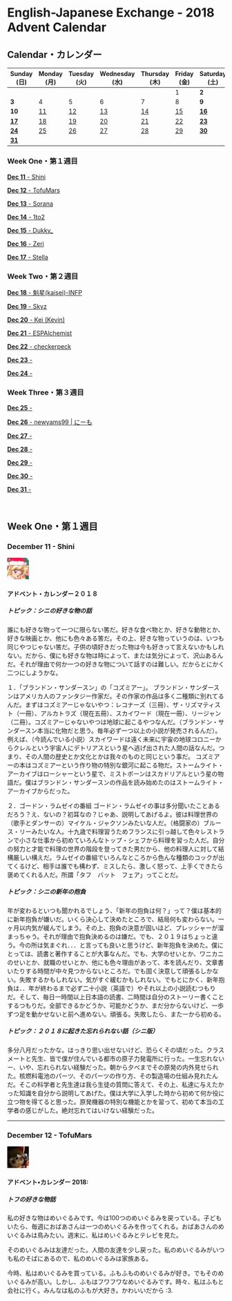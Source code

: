 # English-Japanese Exchange - 2018 Advent Calendar

## Calendar・カレンダー

| Sunday (日) | Monday (月) | Tuesday (火) | Wednesday (水) | Thursday (木) | Friday (金) | Saturday (土) |
|---------------|----------|-----------|-----------|------------|----------|------------  |
|               |          |           |           |            | 1        | **2**        |
| **3**         | 4        | 5         | 6         | 7          | 8        | **9**        |
| **10**        | [11](#11)| [12](#12) | [13](#13) | [14](#14)  | [15](#15)| [**16**](#16)|
| [**17**](#17) | [18](#18)| [19](#19) | [20](#20) | [21](#21)  | [22](#22)| [**23**](#23)|
| [**24**](#24) | [25](#25)| [26](#26) | [27](#27) | [28](#28)  | [29](#29)| [**30**](#30)|
| [**31**](#31) |          |           |           |            |          |              |


### Week One・第１週目

  [**Dec 11** - Shini](#11)
  
  [**Dec 12** - TofuMars](#12)
  
  [**Dec 13** - Sorana](#13)
  
  [**Dec 14** - 1to2](#14)
  
  [**Dec 15** - Dukky_](#15)
  
  [**Dec 16** - Zeri](#16)
  
  [**Dec 17** - Stella](#17)
  
### Week Two・第２週目

  [**Dec 18** - 魁星(kaisei)-INFP](#18)
  
  [**Dec 19** - Skyz](#19)
  
  [**Dec 20** - Kei (Kevin)](#20)
  
  [**Dec 21** - ESPAlchemist](#21)
  
  [**Dec 22** - checkerpeck](#22)
  
  [**Dec 23** - ](#23)
    
  [**Dec 24** - ](#24)
  
### Week Three・第３週目

  [**Dec 25** - ](#25)
  
  [**Dec 26** - newyams99 | にーも](#26)
  
  [**Dec 27** - ](#27)
  
  [**Dec 28** - ](#28)
  
  [**Dec 29** - ](#29)
  
  [**Dec 30** - ](#30)
    
  [**Dec 31** - ](#31)

<br>

## Week One・第１週目 

### December 11 - Shini <a name="11"></a>
<img src="./docs/Avatars/Shini.jpg" width="50" height="50" />

#### アドベント・カレンダー２０１８

##### トピック：シニの好きな物の話

誰にも好きな物って一つに限らない筈だ。好きな食べ物とか、好きな動物とか、好きな映画とか、他にも色々ある筈だ。その上、好きな物っていうのは、いつも同じやつじゃない筈だ。子供の頃好きだった物は今も好きって言えないかもしれない。だから、僕にも好きな物は時によって、または気分によって、沢山あるんだ。それが理由で何か一つの好きな物について話すのは難しい。だからとにかく二つにしようかな。

１．「ブランドン・サンダースン」の「コズミアー」。
ブランドン・サンダースンはアメリカ人のファンタジー作家だ。その作家の作品は多く二種類に別れてるんだ。まずはコズミアーじゃないやつ：レコナーズ（三冊）、ザ・リズマティスト（一冊）、アルカトラズ（現在五冊）、スカイワード（現在一冊）、リージャン（二冊）。コズミアーじゃないやつは地球に起こるやつなんだ。（ブランドン・サンダースン本当に化物だと思う。毎年必ず一つ以上の小説が発売されるんだ）。例えば、（今読んでいる小説）スカイワードは遠く未来に宇宙の地球コロニーからクレルという宇宙人にデトリアスという星へ逃げ出された人間の話なんだ。つまり、その人間の歴史とか文化とかは我々のものと同じという事だ。
コズミアーの本はコズミアーという作り物の特別な銀河に起こる物だ。ストームライト・アーカイブはローシャーという星で、ミストボーンはスカドリアルという星の物語だ。僕はブランドン・サンダースンの作品を読み始めたのはストームライト・アーカイブからだった。

２．ゴードン・ラムゼイの番組
ゴードン・ラムゼイの事は多分聞いたことあるだろう？え、ないの？初耳なの？じゃあ、説明してあげるよ。彼は料理世界の（歌手とダンサーの）マイケル・ジャクソンみたいな人だ。（格闘家の）ブルース・リーみたいな人。十九歳で料理習うためフランスに引っ越して色々レストランで小さな仕事から初めていろんなトップ・シェフから料理を習った人だ。自分の努力と才能で料理の世界の階段を登ってきた男だから、他の料理人に対して結構厳しい構えだ。ラムゼイの番組でいろんなところから色んな種類のコックが出てくるけど、相手は誰でも構わず、ミスしたら、激しく怒って、上手くできたら褒めてくれる人だ。所謂「タフ　バット　フェア」ってことだ。

##### トピック：シニの新年の抱負

年が変わるといつも聞かれるでしょう、「新年の抱負は何？」って？僕は基本的に新年抱負が嫌いだ。いくら決心して決めたところで、結局何も変わらない。一ヶ月以内気が緩んでしまう。その上、抱負の決意が固いほど、プレッシャーが溜まっちゃう。それが理由で抱負決めるのは嫌だ。でも、２０１９はちょっと違う。今の所は気まぐれ．．．と言っても良いと思うけど、新年抱負を決めた。僕にとっては、読書と著作することが大事なんだ。でも、大学のせいとか、ワニカニのせいとか、就職のせいとか、他にも色々理由があって、本を読んだり、文章書いたりする時間が中々見つからないところだ。でも固く決意して頑張るしかない。失敗するかもしれない。気がすぐ緩むかもしれない。でもとにかく、新年抱負は．．年が終わるまで必ず二十小説（英語で）やそれ以上の小説読むつもりだ。そして、毎日一時間以上日本語の読書、二時間は自分のストーリー書くことするつもりだ。全部できるかどうか、可能かどうか、まだ分からないけど、一歩ずつ足を動かせないと前へ進めない。頑張る。失敗したら、また一から初める。

##### トピック：２０１８に起きた忘れられない話（シニ版）

多分八月だったかな。はっきり思い出せないけど、恐らくその頃だった。クラスメートと先生、皆で僕が住んでいる都市の原子力発電所に行った。一生忘れないー、いや、忘れられない経験だった。朝から夕べまでその原発の内外見せられた。核燃料電池のパーツ、そのパーツの作り方、その製造場の仕組み見れたんだ。そこの科学者と先生達は我ら生徒の質問に答えて、その上、私達に与えたかった知識を自分から説明してあげた。僕は大学に入学した時から初めて何か役に立つ物を得てると思った。原発機器の特別な機能とかを習って、初めて本当の工学者の感じがした。絶対忘れてはいけない経験だった。
___

### December 12 - TofuMars <a name="12"></a>
<img src="./docs/Avatars/TofuMars.jpg" width="50" height="50" />

#### アドベント•カレンダー 2018:

##### トフの好きな物話

私の好きな物はめいぐるみです。今は100つのめいぐるみを戻っている。子どもいたら、毎週におばあさんは一つのめいぐるみを作ってくれる。おばあさんのめいぐるみは鳥みたい。週末に、私はめいぐるみとテレビを見た。

そのめいぐるみは友達だった。人間の友達を少し戻った。私のめいぐるみがいつも私のそばにあるので、私のめいぐるみは家族ある。

今時、私はめいぐるみを買っている。ふもふものめいぐるみが好き。でもそのめいぐるみが高い。しかし、ふもはフワフワなめいぐるみです。時々、私はふもと会社に行く。みんなは私のふもが大好き。かわいいだから :3.
